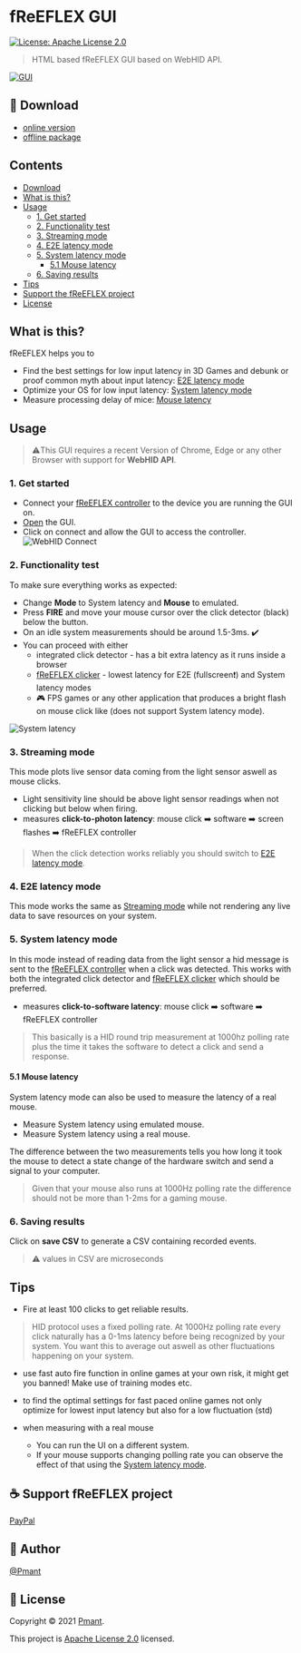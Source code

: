 # fReEFLEX GUI
[![License: Apache License 2.0](https://img.shields.io/badge/License-Apache%20License%202.0-yellow.svg)](https://github.com/fReEFLEX/fReEFLEX-doc/blob/main/LICENSE)

> HTML based fReEFLEX GUI based on WebHID API.

[![GUI](doc/gui.png?raw=true "GUI")](https://freeflex.github.io/fReEFLEX-GUI/)

## 📁 Download
- [online version](https://freeflex.github.io/fReEFLEX-GUI/)
- [offline package](https://github.com/fReEFLEX/fReEFLEX-GUI/releases)

## Contents
- [Download](#-download)
- [What is this?](#what-is-this)
- [Usage](#usage)
    - [1. Get started](#1-get-started)
    - [2. Functionality test](#2-functionality-test)
    - [3. Streaming mode](#3-streaming-mode)
    - [4. E2E latency mode](#4-e2e-latency-mode)
    - [5. System latency mode](#5-system-latency-mode)
        - [5.1 Mouse latency](#51-mouse-latency)
    - [6. Saving results](#6-saving-results)
- [Tips](#tips)
- [Support the fReEFLEX project](#-support-freeflex-project)
- [License](#-license)

## What is this?
fReEFLEX helps you to 
- Find the best settings for low input latency in 3D Games and debunk or proof common myth about input latency: [E2E latency mode](#4-e2e-latency-mode)
- Optimize your OS for low input latency: [System latency mode](#5-system-latency-mode)
- Measure processing delay of mice: [Mouse latency](#51-mouse-latency)

## Usage
>⚠️This GUI requires a recent Version of Chrome, Edge or any other Browser with support for **WebHID API**.

### 1. Get started
- Connect your [fReEFLEX controller](https://github.com/fReEFLEX/fReEFLEX-controller) to the device you are running the GUI on.
- [Open](https://freeflex.github.io/fReEFLEX-GUI/) the GUI.
- Click on connect and allow the GUI to access the controller.
![](doc/chrome_hid_connect.png?raw=true "WebHID Connect")

### 2. Functionality test
To make sure everything works as expected:
- Change **Mode** to System latency and **Mouse** to emulated.
- Press **FIRE** and move your mouse cursor over the click detector (black) below the button.
- On an idle system measurements should be around 1.5-3ms. ✔️
- You can proceed with either
    - integrated click detector - has a bit extra latency as it runs inside a browser 
    - [fReEFLEX clicker](https://github.com/fReEFLEX/fReEFLEX-clicker) - lowest latency for E2E (fullscreen️❗) and System latency modes
    - 🎮 FPS games or any other application that produces a bright flash on mouse click like (does not support System latency mode). 
    
![](doc/system_latency.png?raw=true "System latency")

### 3. Streaming mode
This mode plots live sensor data coming from the light sensor aswell as mouse clicks. 

- Light sensitivity line should be above light sensor readings when not clicking but below when firing.
- measures **click-to-photon latency**: mouse click ➡️ software ➡️ screen flashes ➡️ fReEFLEX controller

>When the click detection works reliably you should switch to [E2E latency mode](#4-e2e-latency-mode).   

### 4. E2E latency mode
This mode works the same as [Streaming mode](#3-streaming-mode) while not rendering any live data to save resources on your system.  

### 5. System latency mode
In this mode instead of reading data from the light sensor a hid message is sent to the [fReEFLEX controller](https://github.com/fReEFLEX/fReEFLEX-controller) when a click was detected.
This works with both the integrated click detector and [fReEFLEX clicker](https://github.com/fReEFLEX/fReEFLEX-clicker) which should be preferred.

- measures **click-to-software latency**: mouse click ➡️ software ➡️ fReEFLEX controller

>This basically is a HID round trip measurement at 1000hz polling rate plus the time it takes the software to detect a click and send a response.

#### 5.1 Mouse latency
System latency mode can also be used to measure the latency of a real mouse. 

- Measure System latency using emulated mouse.
- Measure System latency using a real mouse.

The difference between the two measurements tells you how long it took the mouse to detect a state change of the hardware switch and send a signal to your computer.
> Given that your mouse also runs at 1000Hz polling rate the difference should not be more than 1-2ms for a gaming mouse.

### 6. Saving results
Click on **save CSV** to generate a CSV containing recorded events.
> ⚠️ values in CSV are microseconds 

## Tips
- Fire at least 100 clicks to get reliable results.
>HID protocol uses a fixed polling rate. At 1000Hz polling rate every click naturally has a 0-1ms latency before being recognized by your system. You want this to average out aswell as other fluctuations happening on your system.

- use fast auto fire function in online games at your own risk, it might get you banned! Make use of training modes etc.

- to find the optimal settings for fast paced online games not only optimize for lowest input latency but also for a low fluctuation (std)

- when measuring with a real mouse
    - You can run the UI on a different system.
    - If your mouse supports changing polling rate you can observe the effect of that using the [System latency mode](#5-system-latency-mode).

## ☕ Support fReEFLEX project

[PayPal](https://paypal.me/Pmant)

## 👤 Author

[@Pmant](https://github.com/Pmant)

## 📝 License

Copyright © 2021 [Pmant](https://github.com/Pmant).

This project is [Apache License 2.0](LICENSE) licensed.


